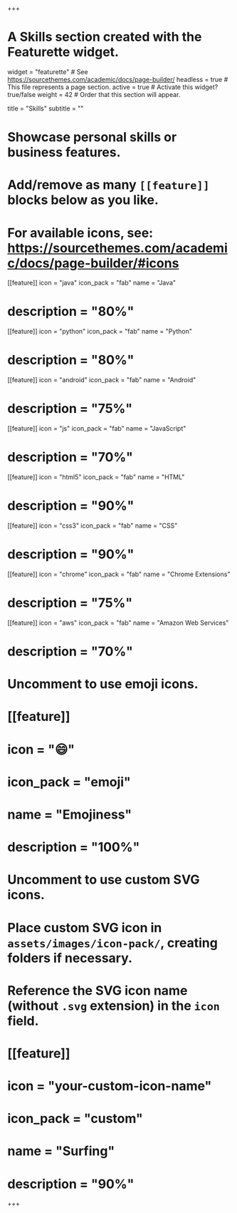 +++
# A Skills section created with the Featurette widget.
widget = "featurette"  # See https://sourcethemes.com/academic/docs/page-builder/
headless = true  # This file represents a page section.
active = true  # Activate this widget? true/false
weight = 42  # Order that this section will appear.

title = "Skills"
subtitle = ""

# Showcase personal skills or business features.
# 
# Add/remove as many `[[feature]]` blocks below as you like.
# 
# For available icons, see: https://sourcethemes.com/academic/docs/page-builder/#icons

  
[[feature]]
  icon = "java"
  icon_pack = "fab"
  name = "Java"
# description = "80%"  
  
[[feature]]
  icon = "python"
  icon_pack = "fab"
  name = "Python"
# description = "80%"
 
[[feature]]
  icon = "android"
  icon_pack = "fab"
  name = "Android"
# description = "75%"

[[feature]]
  icon = "js"
  icon_pack = "fab"
  name = "JavaScript"
#  description = "70%"

[[feature]]
  icon = "html5"
  icon_pack = "fab"
  name = "HTML"
#  description = "90%"

[[feature]]
  icon = "css3"
  icon_pack = "fab"
  name = "CSS"
#  description = "90%"

[[feature]]
  icon = "chrome"
  icon_pack = "fab"
  name = "Chrome Extensions"
#  description = "75%"

[[feature]]
  icon = "aws"
  icon_pack = "fab"
  name = "Amazon Web Services"
#  description = "70%"




# Uncomment to use emoji icons.
# [[feature]]
#  icon = ":smile:"
#  icon_pack = "emoji"
#  name = "Emojiness"
#  description = "100%"  

# Uncomment to use custom SVG icons.
# Place custom SVG icon in `assets/images/icon-pack/`, creating folders if necessary.
# Reference the SVG icon name (without `.svg` extension) in the `icon` field.
# [[feature]]
#  icon = "your-custom-icon-name"
#  icon_pack = "custom"
#  name = "Surfing"
#  description = "90%"

+++
